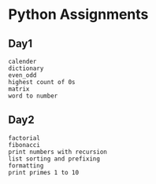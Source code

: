 # Python Assignments

## Day1
    calender
    dictionary
    even_odd
    highest count of 0s
    matrix
    word to number
## Day2
    factorial
    fibonacci
    print numbers with recursion
    list sorting and prefixing
    formatting
    print primes 1 to 10